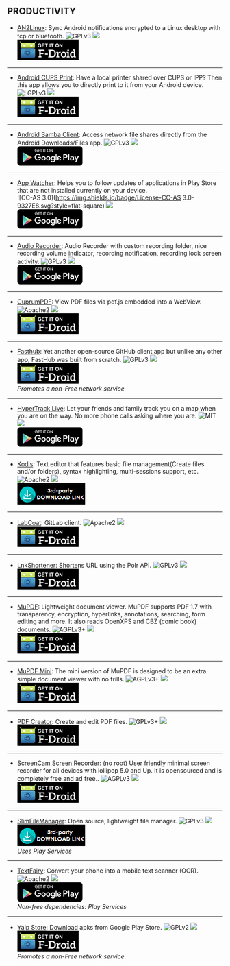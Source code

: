<!--
    Copyright (C)  2017 PRIMOKORN.
    Permission is granted to copy, distribute and/or modify this document
    under the terms of the GNU Free Documentation License, Version 1.3
    or any later version published by the Free Software Foundation;
    with no Invariant Sections, no Front-Cover Texts, and no Back-Cover Texts.
    A copy of the license is included in the section entitled "GNU
    Free Documentation License".
-->
## PRODUCTIVITY

* [AN2Linux](https://f-droid.org/packages/kiwi.root.an2linuxclient/): Sync Android notifications encrypted to a Linux desktop with tcp or bluetooth.
![GPLv3](https://img.shields.io/badge/License-GPLv3-brightgreen.svg?style=flat-square)
[![](https://img.shields.io/badge/Source-Github-lightgrey.svg?style=flat-square)](https://github.com/rootkiwi/an2linuxclient)  
[![](Pictures/F-Droid.png)](https://f-droid.org/packages/kiwi.root.an2linuxclient/)

***

* [Android CUPS Print](https://f-droid.org/packages/io.github.benoitduffez.cupsprint): Have a local printer shared over CUPS or IPP? Then this app allows you to directly print to it from your Android device.
![LGPLv3](https://img.shields.io/badge/License-LGPLv3-brightgreen.svg?style=flat-square)
[![](https://img.shields.io/badge/Source-Github-lightgrey.svg?style=flat-square)](https://github.com/BenoitDuffez/AndroidCupsPrint/tree/fdroid)  
[![](Pictures/F-Droid.png)](https://f-droid.org/packages/io.github.benoitduffez.cupsprint)

***

* [Android Samba Client](https://play.google.com/store/apps/details?id=com.google.android.sambadocumentsprovider): Access network file shares directly from the Android Downloads/Files app.
![GPLv3](https://img.shields.io/badge/License-GPLv3-brightgreen.svg?style=flat-square)
[![](https://img.shields.io/badge/Source-Github-lightgrey.svg?style=flat-square)](https://github.com/google/samba-documents-provider)  
[![](Pictures/Google_Play.png)](https://play.google.com/store/apps/details?id=com.google.android.sambadocumentsprovider)

***

* [App Watcher](https://play.google.com/store/apps/details?id=com.anod.appwatcher): Helps you to follow updates of applications in Play Store that are not installed currently on your device.  
![CC-AS 3.0](https://img.shields.io/badge/License-CC-AS 3.0-9327E8.svg?style=flat-square)
[![](https://img.shields.io/badge/Source-GitLab-lightgrey.svg?style=flat-square)](https://github.com/anod/AppWatcher)  
[![](Pictures/Google_Play.png)](https://play.google.com/store/apps/details?id=com.anod.appwatcher)

***

* [Audio Recorder](https://play.google.com/store/apps/details?id=com.github.axet.audiorecorder): Audio Recorder with custom recording folder, nice recording volume indicator, recording notification, recording lock screen activity.
![GPLv3](https://img.shields.io/badge/License-GPLv3-brightgreen.svg?style=flat-square)
[![](https://img.shields.io/badge/Source-GitLab-lightgrey.svg?style=flat-square)](https://gitlab.com/axet/android-audio-recorder)  
[![](Pictures/Google_Play.png)](https://play.google.com/store/apps/details?id=com.github.axet.audiorecorder)

***

* [CuprumPDF](https://f-droid.org/packages/org.ninthfloor.copperpdf): View PDF files via pdf.js embedded into a WebView.
![Apache2](https://img.shields.io/badge/License-Apache%202.0-yellowgreen.svg?style=flat-square)
[![](https://img.shields.io/badge/Source-Github-lightgrey.svg?style=flat-square)](https://github.com/paride/CopperPDF)  
[![](Pictures/F-Droid.png)](https://f-droid.org/packages/org.ninthfloor.copperpdf)

***

* [Fasthub](https://f-droid.org/packages/com.fastaccess.github): Yet another open-source GitHub client app but unlike any other app, FastHub was built from scratch.
![GPLv3](https://img.shields.io/badge/License-GPLv3-brightgreen.svg?style=flat-square)
[![](https://img.shields.io/badge/Source-Github-lightgrey.svg?style=flat-square)](https://github.com/k0shk0sh/FastHub)  
[![](Pictures/F-Droid.png)](https://f-droid.org/packages/com.fastaccess.github)  
_Promotes a non-Free network service_

***

* [HyperTrack Live](https://forum.xda-developers.com/android/apps-games/source-hypertrack-live-android-app-t3604751): Let your friends and family track you on a map when you are on the way. No more phone calls asking where you are.
![MIT](https://img.shields.io/badge/License-MIT-orange.svg?style=flat-square)
[![](https://img.shields.io/badge/Source-Github-lightgrey.svg?style=flat-square)](https://github.com/hypertrack/hypertrack-live-android)  
[![](Pictures/Google_Play.png)](https://play.google.com/store/apps/details?id=io.hypertrack.sendeta)

***

* [Kodis](https://github.com/iamareebjamal/Kodis/): Text editor that features basic file management(Create files and/or folders), syntax highlighting, multi-sessions support, etc.
![Apache2](https://img.shields.io/badge/License-Apache%202.0-yellowgreen.svg?style=flat-square)
[![](https://img.shields.io/badge/Source-Github-lightgrey.svg?style=flat-square)](https://github.com/iamareebjamal/Kodis)  
[![](Pictures/3rd-party.png)](https://github.com/iamareebjamal/Kodis/releases)

***

* [LabCoat](https://f-droid.org/packages/com.commit451.gitlab/): GitLab client.
![Apache2](https://img.shields.io/badge/License-Apache%202.0-yellowgreen.svg?style=flat-square)
[![](https://img.shields.io/badge/Source-GitLab-lightgrey.svg?style=flat-square)](https://gitlab.com/Commit451/LabCoat)  
[![](Pictures/F-Droid.png)](https://f-droid.org/packages/com.commit451.gitlab/)

***

* [LnkShortener](https://f-droid.org/packages/de.hirtenstrasse.michael.lnkshortener): Shortens URL using the Polr API.
![GPLv3](https://img.shields.io/badge/License-GPLv3-brightgreen.svg?style=flat-square)
[![](https://img.shields.io/badge/Source-Github-lightgrey.svg?style=flat-square)](https://github.com/michaelachmann/LnkShortener)  
[![](Pictures/F-Droid.png)](https://f-droid.org/packages/de.hirtenstrasse.michael.lnkshortener)

***

* [MuPDF](https://f-droid.org/packages/com.artifex.mupdfdemo/): Lightweight document viewer. MuPDF supports PDF 1.7 with transparency, encryption, hyperlinks, annotations, searching, form editing and more. It also reads OpenXPS and CBZ (comic book) documents.
![AGPLv3+](https://img.shields.io/badge/License-AGPLv3+-green.svg?style=flat-square)
[![](https://img.shields.io/badge/Source-Ghostscript-lightgrey.svg?style=flat-square)](http://git.ghostscript.com/?p=mupdf.git;a=summary)  
[![](Pictures/F-Droid.png)](https://f-droid.org/packages/com.artifex.mupdfdemo/)  

***

* [MuPDF Mini](https://f-droid.org/packages/com.artifex.mupdf.mini/): The mini version of MuPDF is designed to be an extra simple document viewer with no frills.
![AGPLv3+](https://img.shields.io/badge/License-AGPLv3+-green.svg?style=flat-square)
[![](https://img.shields.io/badge/Source-Ghostscript-lightgrey.svg?style=flat-square)](https://git.ghostscript.com/?p=mupdf-android-viewer-mini.git;a=summary)  
[![](Pictures/F-Droid.png)](https://f-droid.org/packages/com.artifex.mupdf.mini/)  

***

* [PDF Creator](https://f-droid.org/packages/de.baumann.pdfcreator/): Create and edit PDF files.
![GPLv3+](https://img.shields.io/badge/License-GPLv3+-brightgreen.svg?style=flat-square)
[![](https://img.shields.io/badge/Source-Github-lightgrey.svg?style=flat-square)](https://github.com/scoute-dich/PDFCreator)  
[![](Pictures/F-Droid.png)](https://f-droid.org/packages/de.baumann.pdfcreator/)

***

* [ScreenCam Screen Recorder](https://f-droid.org/packages/com.orpheusdroid.screenrecorder/): (no root) User friendly minimal screen recorder for all devices with lollipop 5.0 and Up. It is opensourced and is completely free and ad free..
![AGPLv3](https://img.shields.io/badge/License-AGPLv3-green.svg?style=flat-square)
[![](https://img.shields.io/badge/Source-Github-lightgrey.svg?style=flat-square)](https://github.com/vijai1996/screenrecorder)  
[![](Pictures/F-Droid.png)](https://f-droid.org/packages/com.orpheusdroid.screenrecorder/)

***

* [SlimFileManager](https://forum.xda-developers.com/android/apps-games/app-slimfilemanager-t3515110): Open source, lightweight file manager.
![GPLv3](https://img.shields.io/badge/License-GPLv3-brightgreen.svg?style=flat-square)
[![](https://img.shields.io/badge/Source-Github-lightgrey.svg?style=flat-square)](https://github.com/gmillz/SlimFileManager/tree/main)  
[![](Pictures/3rd-party.png)](https://www.androidfilehost.com/?fid=385035244224404539)  
_Uses Play Services_

***

* [TextFairy](https://play.google.com/store/apps/details?id=com.renard.ocr): Convert your phone into a mobile text scanner (OCR).
![Apache2](https://img.shields.io/badge/License-Apache%202.0-yellowgreen.svg?style=flat-square)
[![](https://img.shields.io/badge/Source-Github-lightgrey.svg?style=flat-square)](https://github.com/renard314/textfairy)  
[![](Pictures/Google_Play.png)](https://play.google.com/store/apps/details?id=com.renard.ocr)  
_Non-free dependencies: Play Services_

***

* [Yalp Store](https://f-droid.org/packages/com.github.yeriomin.yalpstore): Download apks from Google Play Store.
![GPLv2](https://img.shields.io/badge/License-GPLv2-brightgreen.svg?style=flat-square)
[![](https://img.shields.io/badge/Source-Github-lightgrey.svg?style=flat-square)](https://github.com/yeriomin/YalpStore)  
[![](Pictures/F-Droid.png)](https://f-droid.org/packages/com.github.yeriomin.yalpstore)  
_Promotes a non-Free network service_